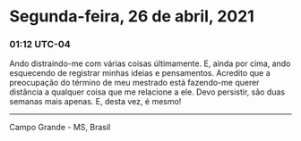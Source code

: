 # Segunda-feira, 26 de abril, 2021

### 01:12 UTC-04

Ando distraindo-me com várias coisas últimamente. E, ainda por cima, ando esquecendo
de registrar minhas ideias e pensamentos. Acredito que a preocupação do término
de meu mestrado está fazendo-me querer distância a qualquer coisa que me relacione
a ele. Devo persistir, são duas semanas mais apenas. E, desta vez, é mesmo!

---

Campo Grande - MS, Brasil
